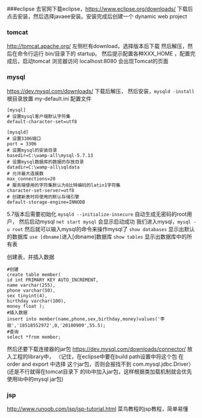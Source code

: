 
###eclipse
 去官网下载eclipse，https://www.eclipse.org/downloads/
 下载后点击安装，然后选择javaee安装。安装完成后创建一个 dynamic web project
 
 
### tomcat
http://tomcat.apache.org/ 左侧栏有download，选择版本后下载
然后解压，然后在命令行运行 bin/目录下的 startup。
然后提示配置各种XXX_HOME ，配置完成后，启动tomcat
浏览器访问 localhost:8080 会出现Tomcat的页面

### mysql
https://dev.mysql.com/downloads/ 下载后解压，
然后安装，`mysqld -install`
根目录放置 my-default.ini 配置文件
```
[mysql]
# 设置mysql客户端默认字符集
default-character-set=utf8
 
[mysqld]
# 设置3306端口
port = 3306
# 设置mysql的安装目录
basedir=C:\wamp-all\mysql-5.7.13
# 设置mysql数据库的数据的存放目录
datadir=C:\wamp-all\sqldata
# 允许最大连接数
max_connections=20
# 服务端使用的字符集默认为8比特编码的latin1字符集
character-set-server=utf8
# 创建新表时将使用的默认存储引擎
default-storage-engine=INNODB
```
5.7版本后需要初始化
`mysqld --initialize-insecure` 自动生成无密码的root用户，
然后启动mysql
`net start mysql` 会显示启动成功
我们进入mysql，`mysql -u root`
然后就可以输入mysql的命令来操作mysql了
`show databases` 显示出默认的数据库
`use [dbname]`进入[dbname]数据库
`show tables` 显示出数据库中的所有表

创建表，并插入数据
```
#创建
create table member(
id int PRIMARY KEY AUTO_INCREMENT,
name varchar(255),
phone varchar(50),
sex tinyint(4),
birthday varchar(100),
money float );
#插入数据
insert into member(name,phone,sex,birthday,money)values('李丽','18518552972',0,'20180909',55.5);
#查询
select *from member;
```





然后还要下载连接器的jar包 https://dev.mysql.com/downloads/connector/
放入工程的library中，
（记住，在eclipse中要在build path设置中将这个包 在order and export 中选择
这个jar包，否则会报找不到 com.mysql.jdbc.Driver）(还是不行就得在tomcat目录下
的lib中加入jar包，这样根据类加载机制就会优先使用lib中的mysql jar包)


### jsp
http://www.runoob.com/jsp/jsp-tutorial.html 
菜鸟教程的jsp教程，简单易懂

